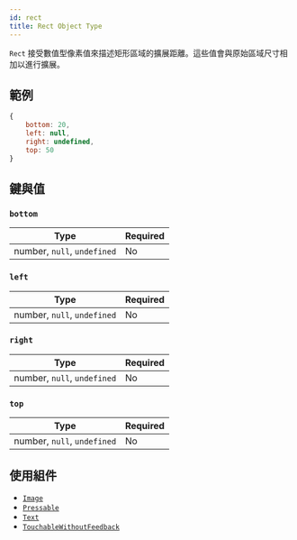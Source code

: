 ```yaml
---
id: rect
title: Rect Object Type
---
```


`Rect` 接受數值型像素值來描述矩形區域的擴展距離。這些值會與原始區域尺寸相加以進行擴展。

## 範例

```js
{
    bottom: 20,
    left: null,
    right: undefined,
    top: 50
}
```

## 鍵與值

### `bottom`

| Type                        | Required |
| --------------------------- | -------- |
| number, `null`, `undefined` | No       |

### `left`

| Type                        | Required |
| --------------------------- | -------- |
| number, `null`, `undefined` | No       |

### `right`

| Type                        | Required |
| --------------------------- | -------- |
| number, `null`, `undefined` | No       |

### `top`

| Type                        | Required |
| --------------------------- | -------- |
| number, `null`, `undefined` | No       |

## 使用組件

- [`Image`](image)
- [`Pressable`](pressable)
- [`Text`](text)
- [`TouchableWithoutFeedback`](touchablewithoutfeedback)